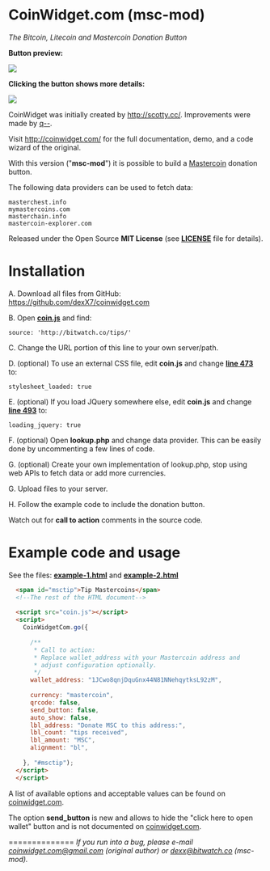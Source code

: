 CoinWidget.com (msc-mod)
==============

*The Bitcoin, Litecoin and Mastercoin Donation Button*

**Button preview:**

<img src="http://bitwatch.co/tips//preview_button.png">

**Clicking the button shows more details:**

<img src="http://bitwatch.co/tips//preview_box.png">

CoinWidget was initially created by http://scotty.cc/. Improvements were made by [q--](https://github.com/q--/coinwidget.com).

Visit http://coinwidget.com/ for the full documentation, demo, and a code wizard of the original.

With this version ("**msc-mod**") it is possible to build a [Mastercoin](http://mastercoin.org) donation button.

The following data providers can be used to fetch data:

	masterchest.info
	mymastercoins.com
	masterchain.info
	mastercoin-explorer.com



Released under the Open Source **MIT License** (see [**LICENSE**](./LICENSE) file for details).


Installation
==============
A. Download all files from GitHub: https://github.com/dexX7/coinwidget.com

B. Open [**coin.js**](https://github.com/dexX7/coinwidget.com/blob/master/coin.js#L46) and find:

	source: 'http://bitwatch.co/tips/'

C. Change the URL portion of this line to your own server/path.

D. (optional) To use an external CSS file, edit **coin.js** and change [**line 473**](./coin.js#L473) to:

	stylesheet_loaded: true

E. (optional) If you load JQuery somewhere else, edit **coin.js** and change [**line 493**](./coin.js#L493) to:

	loading_jquery: true

F. (optional) Open **lookup.php** and change data provider. This can be easily done by uncommenting a few lines of code.

G. (optional) Create your own implementation of lookup.php, stop using web APIs to fetch data or add more currencies.

G. Upload files to your server.

H. Follow the example code to include the donation button.

Watch out for **call to action** comments in the source code.


Example code and usage
==============

See the files: [**example-1.html**](./example-1.html) and [**example-2.html**](./example-2.html)

```html
  <span id="msctip">Tip Mastercoins</span>
  <!--The rest of the HTML document-->
    
  <script src="coin.js"></script>
  <script>
    CoinWidgetCom.go({
    
      /**
       * Call to action:
       * Replace wallet_address with your Mastercoin address and 
       * adjust configuration optionally.
       */
      wallet_address: "1JCwo8qnjDquGnx44N81NNehqytksL92zM",
      
      currency: "mastercoin",
      qrcode: false,
      send_button: false,
      auto_show: false,
      lbl_address: "Donate MSC to this address:",
      lbl_count: "tips received",
      lbl_amount: "MSC",
      alignment: "bl",
      
    }, "#msctip");
  </script>
  </script>
```

A list of available options and acceptable values can be found on [coinwidget.com](http://coinwidget.com/).

The option **send_button** is new and allows to hide the "click here to open wallet" button and is not documented on [coinwidget.com](http://coinwidget.com/).


==============
*If you run into a bug, please e-mail coinwidget.com@gmail.com (original author) or dexx@bitwatch.co (msc-mod).*
